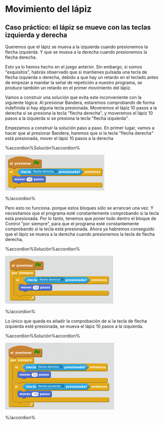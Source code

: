 
# Movimiento del lápiz

## Caso práctico: el lápiz se mueve con las teclas izquierda y derecha

Queremos que el lápiz se mueva a la izquierda cuando presionemos la flecha izquierda. Y que se mueva a la derecha cuando presionemos la flecha derecha.

Esto ya lo hemos hecho en el juego anterior. Sin embargo, si somos "exquisitos", habrás observado que si mantienes pulsada una tecla de flecha izquierda o derecha, debido a que hay un retardo en el teclado antes de empezar a mandar la señal de repetición a nuestro programa, se produce también un retardo en el primer movimiento del lápiz. 

Vamos a construir una solución que evita este inconveniente con la siguiente lógica: Al presionar Bandera, estaremos comprobando de forma indefinida si hay alguna tecla presionada. Moveremos el lápiz 10 pasos a la derecha si se presiona la tecla "flecha derecha", y moveremos el lápiz 10 pasos a la izquierda si se presiona la tecla "flecha izquierda".

Empezamos a construir la solución paso a paso. En primer lugar, vamos a hacer que al presionar Bandera, haremos que si la tecla "flecha derecha" está presionada, mover el lápiz 10 pasos a la derecha



%accordion%Solución%accordion%

![](img/Seleccion_007.png)

%/accordion%

Pero esto no funciona. porque estos bloques sólo se arrancan una vez. Y necesitamos que el programa esté constantemente comprobando si la tecla está presionada. Por lo tanto, tenemos que poner todo dentro el bloque de Control "por siempre", para que el programa esté constantemente comprobando si la tecla está presionada. Ahora ya habremos conseguido que el lápiz se mueva a la derecha cuando presionemos la tecla de flecha derecha,



%accordion%Solución%accordion%

![](img/Seleccion_008.1.png)

%/accordion%

Lo único que queda es añadir la comprobación de si la tecla de flecha izquierda esté presionada, se mueva el lápiz 10 pasos a la izquierda. 



%accordion%Solución%accordion%

![](img/Seleccion_009.1.png)

%/accordion%